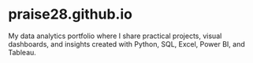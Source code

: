 # praise28.github.io
My data analytics portfolio where I share practical projects, visual dashboards, and insights created with Python, SQL, Excel, Power BI, and Tableau.
